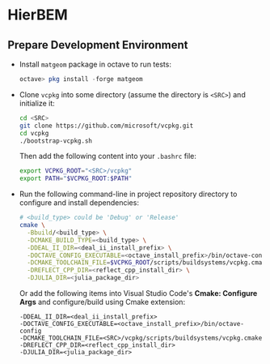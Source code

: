 # HierBEM

## Prepare Development Environment

* Install `matgeom` package in octave to run tests:
  ```octave
  octave> pkg install -forge matgeom
  ```
* Clone `vcpkg` into some directory (assume the directory is `<SRC>`) and initialize it:
  ```bash
  cd <SRC>
  git clone https://github.com/microsoft/vcpkg.git
  cd vcpkg
  ./bootstrap-vcpkg.sh
  ```
  Then add the following content into your `.bashrc` file:
  ```bash
  export VCPKG_ROOT="<SRC>/vcpkg"
  export PATH="$VCPKG_ROOT:$PATH"
  ```
* Run the following command-line in project repository directory to configure and install dependencies:
  ```bash
  # <build_type> could be 'Debug' or 'Release'
  cmake \
    -Bbuild/<build_type> \
    -DCMAKE_BUILD_TYPE=<build_type> \
    -DDEAL_II_DIR=<deal_ii_install_prefix> \
    -DOCTAVE_CONFIG_EXECUTABLE=<octave_install_prefix>/bin/octave-config \
    -DCMAKE_TOOLCHAIN_FILE=$VCPKG_ROOT/scripts/buildsystems/vcpkg.cmake \
    -DREFLECT_CPP_DIR=<reflect_cpp_install_dir> \
    -DJULIA_DIR=<julia_package_dir>
  ```
  Or add the following items into Visual Studio Code's 
  **Cmake: Configure Args** and configure/build using Cmake extension:
  ```
  -DDEAL_II_DIR=<deal_ii_install_prefix>
  -DOCTAVE_CONFIG_EXECUTABLE=<octave_install_prefix>/bin/octave-config
  -DCMAKE_TOOLCHAIN_FILE=<SRC>/vcpkg/scripts/buildsystems/vcpkg.cmake
  -DREFLECT_CPP_DIR=<reflect_cpp_install_dir>
  -DJULIA_DIR=<julia_package_dir>
  ```
